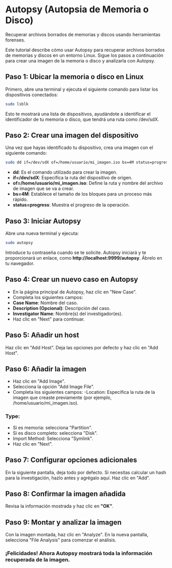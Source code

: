 # Autopsy (Autopsia de Memoria o Disco)
Recuperar archivos borrados de memorias y discos usando herramientas forenses.

Este tutorial describe cómo usar Autopsy para recuperar archivos borrados de memorias y discos en un entorno Linux. Sigue los pasos a continuación para crear una imagen de la memoria o disco y analizarla con Autopsy.

## Paso 1: Ubicar la memoria o disco en Linux
Primero, abre una terminal y ejecuta el siguiente comando para listar los dispositivos conectados:

```bash
sudo lsblk
```

Esto te mostrará una lista de dispositivos, ayudándote a identificar el identificador de tu memoria o disco, que tendrá una ruta como /dev/sdX.

## Paso 2: Crear una imagen del dispositivo
Una vez que hayas identificado tu dispositivo, crea una imagen con el siguiente comando:


```bash
sudo dd if=/dev/sdX of=/home/usuario/mi_imagen.iso bs=4M status=progress
```
- **dd**: Es el comando utilizado para crear la imagen.
- **if=/dev/sdX**: Especifica la ruta del dispositivo de origen.
- **of=/home/usuario/mi_imagen.iso**: Define la ruta y nombre del archivo de imagen que se va a crear.
- **bs=4M**: Establece el tamaño de los bloques para un proceso más rápido.
- **status=progress**: Muestra el progreso de la operación.

## Paso 3: Iniciar Autopsy
Abre una nueva terminal y ejecuta:

```bash
sudo autopsy
```
Introduce tu contraseña cuando se te solicite. Autopsy iniciará y te proporcionará un enlace, como **http://localhost:9999/autopsy**. Ábrelo en tu navegador.

## Paso 4: Crear un nuevo caso en Autopsy
- En la página principal de Autopsy, haz clic en "New Case".
- Completa los siguientes campos:
- **Case Name**: Nombre del caso.
- **Description (Opcional)**: Descripción del caso.
- **Investigator Name**: Nombre(s) del investigador(es).
- Haz clic en "Next" para continuar.

## Paso 5: Añadir un host
Haz clic en "Add Host".
Deja las opciones por defecto y haz clic en "Add Host".

## Paso 6: Añadir la imagen
- Haz clic en "Add Image".
- Selecciona la opción "Add Image File".
- Completa los siguientes campos:
-Location: Especifica la ruta de la imagen que creaste previamente (por ejemplo, /home/usuario/mi_imagen.iso).
### Type:
- Si es memoria: selecciona "Partition".
- Si es disco completo: selecciona "Disk".
- Import Method: Selecciona "Symlink".
- Haz clic en "Next".

## Paso 7: Configurar opciones adicionales
En la siguiente pantalla, deja todo por defecto.
Si necesitas calcular un hash para la investigación, hazlo antes y agrégalo aquí.
Haz clic en "Add".

## Paso 8: Confirmar la imagen añadida
Revisa la información mostrada y haz clic en **"OK"**.

## Paso 9: Montar y analizar la imagen
Con la imagen montada, haz clic en "Analyze".
En la nueva pantalla, selecciona "File Analysis" para comenzar el análisis.

### ¡Felicidades! Ahora Autopsy mostrará toda la información recuperada de la imagen.


